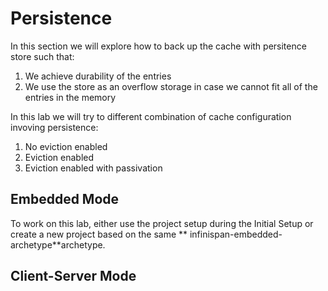 # Persistence

In this section we will explore how to back up the cache with persitence store such that:

1. We achieve durability of the entries
2. We use the store as an overflow storage in case we cannot fit all of the entries in the memory 

In this lab we will try to different combination of cache configuration invoving persistence:

1. No eviction enabled
2. Eviction enabled
3. Eviction enabled with passivation

## Embedded Mode

To work on this lab, either use the project setup during the Initial Setup or create a new project based on the same ** infinispan-embedded-archetype**archetype.



## Client-Server Mode



